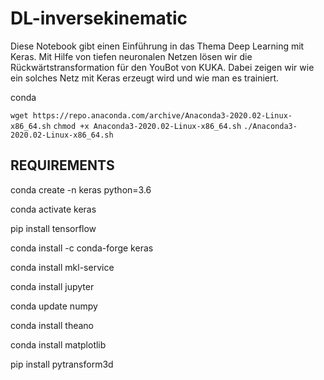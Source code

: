 # DL-inversekinematic


Diese Notebook gibt einen Einführung in das Thema Deep Learning mit Keras. 
Mit Hilfe von tiefen neuronalen Netzen lösen wir die Rückwärtstransformation für den YouBot von KUKA.
Dabei zeigen wir wie ein solches Netz mit Keras erzeugt wird und wie man es trainiert.

conda

```wget https://repo.anaconda.com/archive/Anaconda3-2020.02-Linux-x86_64.sh```
```chmod +x Anaconda3-2020.02-Linux-x86_64.sh```
```./Anaconda3-2020.02-Linux-x86_64.sh```

## REQUIREMENTS

conda create -n keras python=3.6

conda activate keras

pip install tensorflow

conda install -c conda-forge keras

conda install mkl-service

conda install jupyter

conda update numpy

conda install theano

conda install matplotlib

pip install pytransform3d
